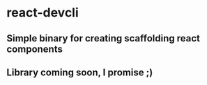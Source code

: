 # react-devcli

## Simple binary for creating scaffolding react components

## Library coming soon, I promise ;)
